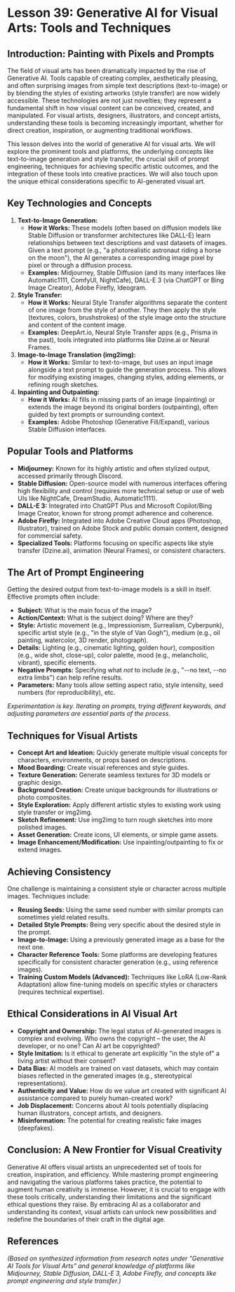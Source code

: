 # Lesson 39: Generative AI for Visual Arts: Tools and Techniques

## Introduction: Painting with Pixels and Prompts

The field of visual arts has been dramatically impacted by the rise of Generative AI. Tools capable of creating complex, aesthetically pleasing, and often surprising images from simple text descriptions (text-to-image) or by blending the styles of existing artworks (style transfer) are now widely accessible. These technologies are not just novelties; they represent a fundamental shift in how visual content can be conceived, created, and manipulated. For visual artists, designers, illustrators, and concept artists, understanding these tools is becoming increasingly important, whether for direct creation, inspiration, or augmenting traditional workflows.

This lesson delves into the world of generative AI for visual arts. We will explore the prominent tools and platforms, the underlying concepts like text-to-image generation and style transfer, the crucial skill of prompt engineering, techniques for achieving specific artistic outcomes, and the integration of these tools into creative practices. We will also touch upon the unique ethical considerations specific to AI-generated visual art.

## Key Technologies and Concepts

1.  **Text-to-Image Generation:**
    *   **How it Works:** These models (often based on diffusion models like Stable Diffusion or transformer architectures like DALL-E) learn relationships between text descriptions and vast datasets of images. Given a text prompt (e.g., "a photorealistic astronaut riding a horse on the moon"), the AI generates a corresponding image pixel by pixel or through a diffusion process.
    *   **Examples:** Midjourney, Stable Diffusion (and its many interfaces like Automatic1111, ComfyUI, NightCafe), DALL-E 3 (via ChatGPT or Bing Image Creator), Adobe Firefly, Ideogram.
2.  **Style Transfer:**
    *   **How it Works:** Neural Style Transfer algorithms separate the content of one image from the style of another. They then apply the style (textures, colors, brushstrokes) of the style image onto the structure and content of the content image.
    *   **Examples:** DeepArt.io, Neural Style Transfer apps (e.g., Prisma in the past), tools integrated into platforms like Dzine.ai or Neural Frames.
3.  **Image-to-Image Translation (img2img):**
    *   **How it Works:** Similar to text-to-image, but uses an input image alongside a text prompt to guide the generation process. This allows for modifying existing images, changing styles, adding elements, or refining rough sketches.
4.  **Inpainting and Outpainting:**
    *   **How it Works:** AI fills in missing parts of an image (inpainting) or extends the image beyond its original borders (outpainting), often guided by text prompts or surrounding context.
    *   **Examples:** Adobe Photoshop (Generative Fill/Expand), various Stable Diffusion interfaces.

## Popular Tools and Platforms

*   **Midjourney:** Known for its highly artistic and often stylized output, accessed primarily through Discord.
*   **Stable Diffusion:** Open-source model with numerous interfaces offering high flexibility and control (requires more technical setup or use of web UIs like NightCafe, DreamStudio, Automatic1111).
*   **DALL-E 3:** Integrated into ChatGPT Plus and Microsoft Copilot/Bing Image Creator, known for strong prompt adherence and coherence.
*   **Adobe Firefly:** Integrated into Adobe Creative Cloud apps (Photoshop, Illustrator), trained on Adobe Stock and public domain content, designed for commercial safety.
*   **Specialized Tools:** Platforms focusing on specific aspects like style transfer (Dzine.ai), animation (Neural Frames), or consistent characters.

## The Art of Prompt Engineering

Getting the desired output from text-to-image models is a skill in itself. Effective prompts often include:

*   **Subject:** What is the main focus of the image?
*   **Action/Context:** What is the subject doing? Where are they?
*   **Style:** Artistic movement (e.g., Impressionism, Surrealism, Cyberpunk), specific artist style (e.g., "in the style of Van Gogh"), medium (e.g., oil painting, watercolor, 3D render, photograph).
*   **Details:** Lighting (e.g., cinematic lighting, golden hour), composition (e.g., wide shot, close-up), color palette, mood (e.g., melancholic, vibrant), specific elements.
*   **Negative Prompts:** Specifying what *not* to include (e.g., "--no text, --no extra limbs") can help refine results.
*   **Parameters:** Many tools allow setting aspect ratio, style intensity, seed numbers (for reproducibility), etc.

*Experimentation is key. Iterating on prompts, trying different keywords, and adjusting parameters are essential parts of the process.* 

## Techniques for Visual Artists

*   **Concept Art and Ideation:** Quickly generate multiple visual concepts for characters, environments, or props based on descriptions.
*   **Mood Boarding:** Create visual references and style guides.
*   **Texture Generation:** Generate seamless textures for 3D models or graphic design.
*   **Background Creation:** Create unique backgrounds for illustrations or photo composites.
*   **Style Exploration:** Apply different artistic styles to existing work using style transfer or img2img.
*   **Sketch Refinement:** Use img2img to turn rough sketches into more polished images.
*   **Asset Generation:** Create icons, UI elements, or simple game assets.
*   **Image Enhancement/Modification:** Use inpainting/outpainting to fix or extend images.

## Achieving Consistency

One challenge is maintaining a consistent style or character across multiple images. Techniques include:

*   **Reusing Seeds:** Using the same seed number with similar prompts can sometimes yield related results.
*   **Detailed Style Prompts:** Being very specific about the desired style in the prompt.
*   **Image-to-Image:** Using a previously generated image as a base for the next one.
*   **Character Reference Tools:** Some platforms are developing features specifically for consistent character generation (e.g., using reference images).
*   **Training Custom Models (Advanced):** Techniques like LoRA (Low-Rank Adaptation) allow fine-tuning models on specific styles or characters (requires technical expertise).

## Ethical Considerations in AI Visual Art

*   **Copyright and Ownership:** The legal status of AI-generated images is complex and evolving. Who owns the copyright – the user, the AI developer, or no one? Can AI art be copyrighted?
*   **Style Imitation:** Is it ethical to generate art explicitly "in the style of" a living artist without their consent?
*   **Data Bias:** AI models are trained on vast datasets, which may contain biases reflected in the generated images (e.g., stereotypical representations).
*   **Authenticity and Value:** How do we value art created with significant AI assistance compared to purely human-created work?
*   **Job Displacement:** Concerns about AI tools potentially displacing human illustrators, concept artists, and designers.
*   **Misinformation:** The potential for creating realistic fake images (deepfakes).

## Conclusion: A New Frontier for Visual Creativity

Generative AI offers visual artists an unprecedented set of tools for creation, inspiration, and efficiency. While mastering prompt engineering and navigating the various platforms takes practice, the potential to augment human creativity is immense. However, it is crucial to engage with these tools critically, understanding their limitations and the significant ethical questions they raise. By embracing AI as a collaborator and understanding its context, visual artists can unlock new possibilities and redefine the boundaries of their craft in the digital age.

## References

*(Based on synthesized information from research notes under "Generative AI Tools for Visual Arts" and general knowledge of platforms like Midjourney, Stable Diffusion, DALL-E 3, Adobe Firefly, and concepts like prompt engineering and style transfer.)*
